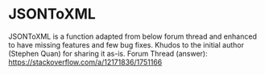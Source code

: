 # JSONToXML
JSONToXML is a function adapted from below forum thread and enhanced to have missing features and few bug fixes. Khudos to the initial author (Stephen Quan) for sharing it as-is.
Forum Thread (answer): https://stackoverflow.com/a/12171836/1751166
